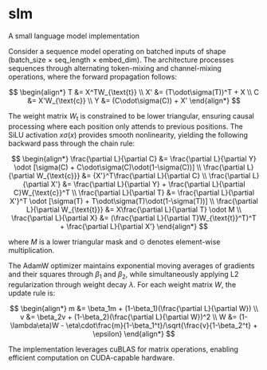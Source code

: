 # slm
A small language model implementation

Consider a sequence model operating on batched inputs of shape (batch_size × seq_length × embed_dim). The architecture processes sequences through alternating token-mixing and channel-mixing operations, where the forward propagation follows:

$$
\begin{align*}
T &= X^TW_{\text{t}} \\
X' &= (T\odot\sigma(T))^T + X \\
C &= X'W_{\text{c}} \\
Y &= (C\odot\sigma(C)) + X'
\end{align*}
$$

The weight matrix $W_{\text{t}}$ is constrained to be lower triangular, ensuring causal processing where each position only attends to previous positions. The SiLU activation $x\sigma(x)$ provides smooth nonlinearity, yielding the following backward pass through the chain rule:

$$
\begin{align*}
\frac{\partial L}{\partial C} &= \frac{\partial L}{\partial Y} \odot [\sigma(C) + C\odot\sigma(C)\odot(1-\sigma(C))] \\
\frac{\partial L}{\partial W_{\text{c}}} &= {X'}^T\frac{\partial L}{\partial C} \\
\frac{\partial L}{\partial X'} &= \frac{\partial L}{\partial Y} + \frac{\partial L}{\partial C}W_{\text{c}}^T \\
\frac{\partial L}{\partial T} &= \frac{\partial L}{\partial X'}^T \odot [\sigma(T) + T\odot\sigma(T)\odot(1-\sigma(T))] \\
\frac{\partial L}{\partial W_{\text{t}}} &= X\frac{\partial L}{\partial T} \odot M \\
\frac{\partial L}{\partial X} &= (\frac{\partial L}{\partial T}W_{\text{t}}^T)^T + \frac{\partial L}{\partial X'}
\end{align*}
$$

where $M$ is a lower triangular mask and $\odot$ denotes element-wise multiplication.

The AdamW optimizer maintains exponential moving averages of gradients and their squares through $\beta_1$ and $\beta_2$, while simultaneously applying L2 regularization through weight decay $\lambda$. For each weight matrix $W$, the update rule is:

$$
\begin{align*}
m &= \beta_1m + (1-\beta_1)(\frac{\partial L}{\partial W}) \\
v &= \beta_2v + (1-\beta_2)(\frac{\partial L}{\partial W})^2 \\
W &= (1-\lambda\eta)W - \eta\cdot\frac{m}{1-\beta_1^t}/\sqrt{\frac{v}{1-\beta_2^t} + \epsilon}
\end{align*}
$$

The implementation leverages cuBLAS for matrix operations, enabling efficient computation on CUDA-capable hardware.